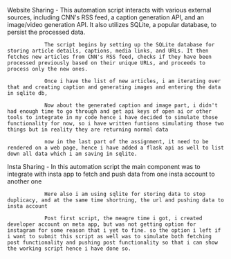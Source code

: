 Website Sharing - 
                This automation script interacts with various external sources, including CNN's RSS feed, a caption generation API, and an image/video generation API. It also utilizes SQLite, a popular database, to persist the processed data.

                The script begins by setting up the SQLite database for storing article details, captions, media links, and URLs. It then fetches new articles from CNN's RSS feed, checks if they have been processed previously based on their unique URLs, and proceeds to process only the new ones.

                Once i have the list of new articles, i am iterating over that and creating caption and generating images and entering the data in sqlite db,

                Now about the generated caption and image part, i didn't had enough time to go through and get api keys of open ai or other tools to integrate in my code hence i have decided to simulate those functionality for now, so i have written funtions simulating those two things but in reality they are returning normal data

                now in the last part of the assignment, it need to be rendered on a web page, hence i have added a flask api as well to list down all data which i am saving in sqlite.

Insta Sharing - 
                In this automation script the main component was to integrate with insta app to fetch and push data from one insta account to another one

                Here also i am using sqlite for storing data to stop duplicacy, and at the same time shortning, the url and pushing data to insta account

                Post first script, the meagre time i got, i created developer account on meta app, but was not getting option for instagram for some reason that i yet to fine. so the option i left if i want to submit this script as well was to simulate both fetching post functionality and pushing post functionality so that i can show the working script hence i have done so.
